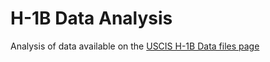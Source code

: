 # H-1B Data Analysis

Analysis of data available on the [USCIS H-1B Data files page](https://www.uscis.gov/tools/reports-and-studies/h-1b-employer-data-hub/h-1b-employer-data-hub-files)
